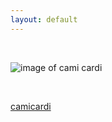 ```yaml
---
layout: default
---
```




<br>

![image of cami cardi](https://camicardi/images/github.png)

<br>

[camicardi](http://github.com)

